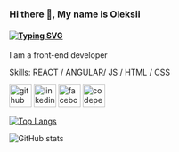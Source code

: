 ### Hi there 👋, My name is Oleksii
#### [![Typing SVG](https://readme-typing-svg.herokuapp.com?color=%2336BCF7&lines=Welcome+to+my+Github+page)](https://git.io/typing-svg)
I am a front-end developer

Skills: REACT / ANGULAR/ JS / HTML / CSS


[<img src='https://cdn.jsdelivr.net/npm/simple-icons@3.0.1/icons/github.svg' alt='github' height='40'>](https://github.com/holus-bolus)  [<img src='https://cdn.jsdelivr.net/npm/simple-icons@3.0.1/icons/linkedin.svg' alt='linkedin' height='40'>](https://www.linkedin.com/in/oleksii-ustinov/)  [<img src='https://cdn.jsdelivr.net/npm/simple-icons@3.0.1/icons/facebook.svg' alt='facebook' height='40'>](https://www.facebook.com/oleksii.ustinov)  [<img src='https://cdn.jsdelivr.net/npm/simple-icons@3.0.1/icons/codepen.svg' alt='codepen' height='40'>](https://codepen.io/OleksiiU)  


[![Top Langs](https://github-readme-stats.vercel.app/api/top-langs/?username=holus-bolus&layout=compact)](https://github.com/anuraghazra/github-readme-stats)


![GitHub stats](https://github-readme-stats.vercel.app/api?username=holus-bolus&show_icons=true) 
